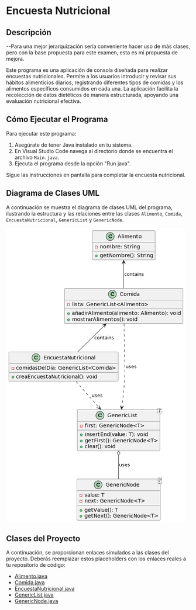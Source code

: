 # Encuesta Nutricional

## Descripción
--Para una mejor jerarquización sería conveniente hacer uso de más clases, pero con la base propuesta para este examen, esta es mi propuesta de mejora.

Este programa es una aplicación de consola diseñada para realizar encuestas nutricionales. Permite a los usuarios introducir y revisar sus hábitos alimenticios diarios, registrando diferentes tipos de comidas y los alimentos específicos consumidos en cada una. La aplicación facilita la recolección de datos dietéticos de manera estructurada, apoyando una evaluación nutricional efectiva.

## Cómo Ejecutar el Programa

Para ejecutar este programa:

1. Asegúrate de tener Java instalado en tu sistema.
2. En Visual Studio Code navega al directorio donde se encuentra el archivo `Main.java`.
3. Ejecuta el programa desde la opción "Run java".

Sigue las instrucciones en pantalla para completar la encuesta nutricional.

## Diagrama de Clases UML

A continuación se muestra el diagrama de clases UML del programa, ilustrando la estructura y las relaciones entre las clases `Alimento`, `Comida`, `EncuestaNutricional`, `GenericList` y `GenericNode`.

![Diagrama de Clases UML](Documentacion/plantUML.png)

## Clases del Proyecto

A continuación, se proporcionan enlaces simulados a las clases del proyecto. Deberás reemplazar estos placeholders con los enlaces reales a tu repositorio de código:

- [Alimento.java](Alimento.java)
- [Comida.java](Comida.java)
- [EncuestaNutricional.java](EncuestaNutricional.java)
- [GenericList.java](utils/generica/GenericList.java)
- [GenericNode.java](utils/generica/GenericNode.java)
